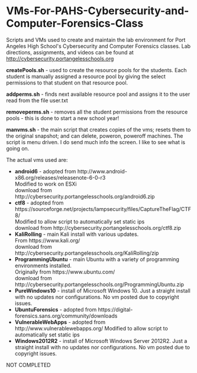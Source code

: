 # VMs-For-PAHS-Cybersecurity-and-Computer-Forensics-Class
Scripts and VMs used to create and maintain the lab environment for Port Angeles High School's Cybersecurity and Computer Forensics classes.  Lab directions, assignments, and videos can be found at http://cybersecurity.portangelesschools.org

<b>createPools.sh</b> - used to create the resource pools for the students.  Each student is manually assigned a resource pool by giving the select permissions to that student on that resource pool.

<b>addperms.sh</b> - finds next available resource pool and assigns it to the user read from the file user.txt

<b>removeperms.sh</b> - removes all the student permissions from the resource pools - this is done to start a new school year!

<b>manvms.sh</b> - the main script that creates copies of the vms; resets them to the original snapshot; and can delete, poweron, poweroff machines.  The script is menu driven.  I do send much info the screen.  I like to see what is going on.

The actual vms used are:

<ul>
   <li><b>android6</b> - adopted from http://www.android-x86.org/releases/releasenote-6-0-r3 <br>
   Modified to work on ESXi <br>
   download from http://cybersecurity.portangelesschools.org/android6.zip</li>
   
   <li><b>ctf8</b> - adopted from https://sourceforge.net/projects/lampsecurity/files/CaptureTheFlag/CTF8/ <br>
   Modified to allow script to automatically set static ips <br>
   download from http://cybersecurity.portangelesschools.org/ctf8.zip</li>
   
   <li><b>KaliRolling</b> - main Kali install with various updates. <br>
   From https://www.kali.org/ <br>
   download from http://cybersecurity.portangelesschools.org/KaliRolling/zip</li>
   
   <li><b>ProgrammingUbuntu</b> - main Ubuntu with a variety of programming environments installed. <br>
   Originally from https://www.ubuntu.com/ <br>
   download from http://cybersecurity.portangelesschools.org/ProgrammingUbuntu.zip</li>
   
   <li><b>PureWindows10</b> - install of Microsoft Windows 10. Just a straight install with no updates nor configurations. No vm posted due to copyright issues.<br></li>
   
   <li><b>UbuntuForensics</b> - adopted from https://digital-forensics.sans.org/community/downloads<br></li>
   
   <li><b>VulnerableWebApps</b> - adopted from http://www.vulnerablewebapps.org/ Modified to allow script to automatically set static ips<br></li>
   
   <li><b>Windows2012R2</b> - install of Microsoft Windows Server 2012R2. Just a straight install with no updates nor configurations. No vm posted due to copyright issues.<br></li>
</ul>

NOT COMPLETED
